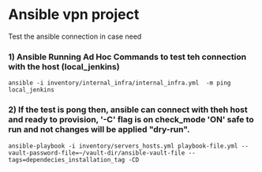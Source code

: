 # Ansible vpn project

Test the ansible connection in case need

### 1) Ansible Running Ad Hoc Commands to test teh connection with the host (local_jenkins)
```
ansible -i inventory/internal_infra/internal_infra.yml  -m ping local_jenkins
```

### 2) If the test is pong then, ansible can connect with theh host and ready to provision, '-C' flag is on check_mode 'ON' safe to run and not changes will be applied "dry-run".
```
ansible-playbook -i inventory/servers_hosts.yml playbook-file.yml --vault-password-file=~/vault-dir/ansible-vault-file --tags=dependecies_installation_tag -CD
```
